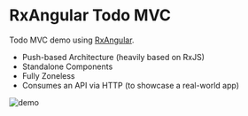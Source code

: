 # RxAngular Todo MVC

Todo MVC demo using [RxAngular](https://rx-angular.github.io/rx-angular/#/).

- Push-based Architecture (heavily based on RxJS)
- Standalone Components
- Fully Zoneless
- Consumes an API via HTTP (to showcase a real-world app)

![demo](https://pbs.twimg.com/media/EkmsWqNW0AA40dk?format=jpg&name=medium)
